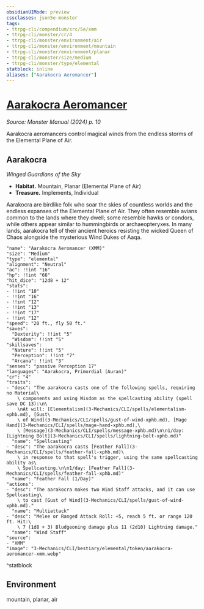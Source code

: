 ```yaml
---
obsidianUIMode: preview
cssclasses: json5e-monster
tags:
- ttrpg-cli/compendium/src/5e/xmm
- ttrpg-cli/monster/cr/4
- ttrpg-cli/monster/environment/air
- ttrpg-cli/monster/environment/mountain
- ttrpg-cli/monster/environment/planar
- ttrpg-cli/monster/size/medium
- ttrpg-cli/monster/type/elemental
statblock: inline
aliases: ["Aarakocra Aeromancer"]
---
```

# [Aarakocra Aeromancer](3-Mechanics\CLI\bestiary\elemental/aarakocra-aeromancer-xmm.md)
*Source: Monster Manual (2024) p. 10*  

Aarakocra aeromancers control magical winds from the endless storms of the Elemental Plane of Air.

## Aarakocra

*Winged Guardians of the Sky*

- **Habitat.** Mountain, Planar (Elemental Plane of Air)  
- **Treasure.** Implements, Individual  

Aarakocra are birdlike folk who soar the skies of countless worlds and the endless expanses of the Elemental Plane of Air. They often resemble avians common to the lands where they dwell; some resemble hawks or condors, while others appear similar to hummingbirds or archaeopteryxes. In many lands, aarakocra tell of their ancient heroics resisting the wicked Queen of Chaos alongside the mysterious Wind Dukes of Aaqa.

```statblock
"name": "Aarakocra Aeromancer (XMM)"
"size": "Medium"
"type": "elemental"
"alignment": "Neutral"
"ac": !!int "16"
"hp": !!int "66"
"hit_dice": "12d8 + 12"
"stats":
- !!int "10"
- !!int "16"
- !!int "12"
- !!int "13"
- !!int "17"
- !!int "12"
"speed": "20 ft., fly 50 ft."
"saves":
  "Dexterity": !!int "5"
  "Wisdom": !!int "5"
"skillsaves":
  "Nature": !!int "5"
  "Perception": !!int "7"
  "Arcana": !!int "3"
"senses": "passive Perception 17"
"languages": "Aarakocra, Primordial (Auran)"
"cr": "4"
"traits":
- "desc": "The aarakocra casts one of the following spells, requiring no Material\
    \ components and using Wisdom as the spellcasting ability (spell save DC 13):\n\
    \nAt will: [Elementalism](3-Mechanics/CLI/spells/elementalism-xphb.md), [Gust\
    \ of Wind](3-Mechanics/CLI/spells/gust-of-wind-xphb.md), [Mage Hand](3-Mechanics/CLI/spells/mage-hand-xphb.md),\
    \ [Message](3-Mechanics/CLI/spells/message-xphb.md)\n\n1/day: [Lightning Bolt](3-Mechanics/CLI/spells/lightning-bolt-xphb.md)"
  "name": "Spellcasting"
- "desc": "The aarakocra casts [Feather Fall](3-Mechanics/CLI/spells/feather-fall-xphb.md)\
    \ in response to that spell's trigger, using the same spellcasting ability as\
    \ Spellcasting.\n\n1/day: [Feather Fall](3-Mechanics/CLI/spells/feather-fall-xphb.md)"
  "name": "Feather Fall (1/Day)"
"actions":
- "desc": "The aarakocra makes two Wind Staff attacks, and it can use Spellcasting\
    \ to cast [Gust of Wind](3-Mechanics/CLI/spells/gust-of-wind-xphb.md)."
  "name": "Multiattack"
- "desc": "Melee or Ranged Attack Roll: +5, reach 5 ft. or range 120 ft. Hit:\
    \ 7 (1d8 + 3) Bludgeoning damage plus 11 (2d10) Lightning damage."
  "name": "Wind Staff"
"source":
- "XMM"
"image": "3-Mechanics/CLI/bestiary/elemental/token/aarakocra-aeromancer-xmm.webp"
```
^statblock

## Environment

mountain, planar, air